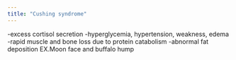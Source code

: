 ```yaml
---
title: "Cushing syndrome"
---
```

-excess cortisol secretion
-hyperglycemia, hypertension, weakness, edema
-rapid muscle and bone loss due to protein catabolism
-abnormal fat deposition
EX.Moon face and buffalo hump

